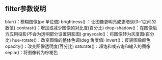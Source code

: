 ## filter参数说明

blur()：模糊图像(px 单位值)
brightness() ：让图像更明亮或更暗淡(0~1之间的数值)
contrast()：增加或减少图像的对比度(百分比)
drop-shadow()：在图像后方应用投影(不会为透明部分设置阴影图)
grayscale()：将图像转为灰度图(百分比)
hue-rotate()：改变图像的整体色调(deg 角度值)
invert()：反转图像颜色
opacity()：改变图像透明度(百分比)
saturate()：超饱和或去饱和输入的图像
sepia()：将图像转为棕褐色


